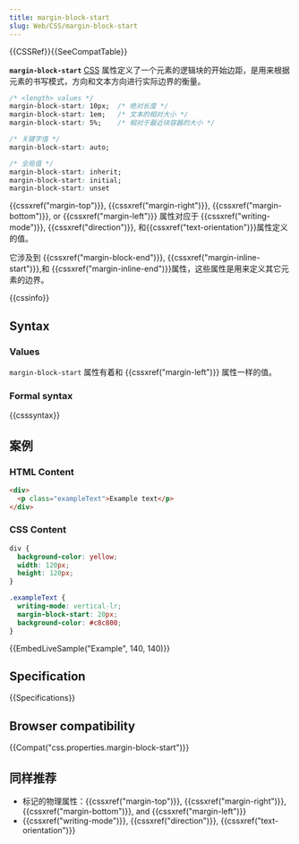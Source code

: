 ```yaml
---
title: margin-block-start
slug: Web/CSS/margin-block-start
---
```

{{CSSRef}}{{SeeCompatTable}}

**`margin-block-start`** [CSS](/zh-CN/docs/Web/CSS) 属性定义了一个元素的逻辑块的开始边距，是用来根据元素的书写模式，方向和文本方向进行实际边界的衡量。

```css
/* <length> values */
margin-block-start: 10px;  /* 绝对长度 */
margin-block-start: 1em;   /* 文本的相对大小 */
margin-block-start: 5%;    /* 相对于最近块容器的大小 */

/* 关键字值 */
margin-block-start: auto;

/* 全局值 */
margin-block-start: inherit;
margin-block-start: initial;
margin-block-start: unset
```

{{cssxref("margin-top")}}, {{cssxref("margin-right")}}, {{cssxref("margin-bottom")}}, or {{cssxref("margin-left")}} 属性对应于 {{cssxref("writing-mode")}}, {{cssxref("direction")}}, 和{{cssxref("text-orientation")}}属性定义的值。

它涉及到 {{cssxref("margin-block-end")}}, {{cssxref("margin-inline-start")}},和 {{cssxref("margin-inline-end")}}属性，这些属性是用来定义其它元素的边界。

{{cssinfo}}

## Syntax

### Values

`margin-block-start` 属性有着和 {{cssxref("margin-left")}} 属性一样的值。

### Formal syntax

{{csssyntax}}

## 案例

### HTML Content

```html
<div>
  <p class="exampleText">Example text</p>
</div>
```

### CSS Content

```css
div {
  background-color: yellow;
  width: 120px;
  height: 120px;
}

.exampleText {
  writing-mode: vertical-lr;
  margin-block-start: 20px;
  background-color: #c8c800;
}
```

{{EmbedLiveSample("Example", 140, 140)}}

## Specification

{{Specifications}}

## Browser compatibility

{{Compat("css.properties.margin-block-start")}}

## 同样推荐

- 标记的物理属性：{{cssxref("margin-top")}}, {{cssxref("margin-right")}}, {{cssxref("margin-bottom")}}, and {{cssxref("margin-left")}}
- {{cssxref("writing-mode")}}, {{cssxref("direction")}}, {{cssxref("text-orientation")}}
